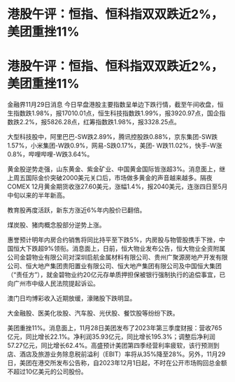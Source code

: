# 港股午评：恒指、恒科指双双跌近2%，美团重挫11%

# 港股午评：恒指、恒科指双双跌近2%，美团重挫11%

金融界11月29日消息
今日早盘港股主要指数呈单边下跌行情，截至午间收盘，恒生指数跌1.98%，报17010.01点，恒生科技指数跌1.99%，报3920.97点，国企指数跌2.2%，报5826.28点，红筹指数跌1.98%，报3328.25点。

大型科技股中，阿里巴巴-SW跌2.89%，腾讯控股跌0.88%，京东集团-SW跌1.57%，小米集团-W跌0.9%，网易-S跌0.17%，美团-
W跌11.02%，快手-W涨0.8%，哔哩哔哩-W跌3.64%。

黄金股逆势走强，山东黄金、紫金矿业、中国黄金国际皆涨超3%。消息面上，继上周五国际金价突破2000美元关口后，市场做多黄金的声音越来越多。隔夜COMEX
12月黄金期货收涨27.60美元，涨幅1.4%，报2040美元，连涨四日至5月中旬以来的半年新高。

教育股再度活跃，新东方涨近6%年内股价已翻倍。

煤炭股、猪肉概念股部分逆势上涨。

惠誉预计明年内房合约销售将同比持平至下跌5%，内房股与物管股携手下挫，中国恒大下跌超9%领衔。消息面上，日前，恒大物业发布公告，恒大物业全资附属公司金碧物业有限公司对深圳启航金属材料有限公司、贵州广聚源房地产开发有限公司、恒大地产集团贵阳置业有限公司、恒大地产集团有限公司及中国恒大集团（“责任方”），就金碧物业约20亿元存单质押担保被银行强制执行的追偿事宜，已向广州市中级人民法院提起诉讼。

澳门日均博彩收入近期放缓，濠赌股下跌明显。

大金融股、医美化妆股、汽车股、光伏股、餐饮股等纷纷下跌。

美团重挫11%。消息面上，11月28日美团发布了2023年第三季度财报：营收765亿元，同比增长22.1%。净利润35.93亿元，同比增长195.3%；调整后净利润57.27亿元，同比增长62.4%。高盛预计美团第四季经营利率疲软，该行预测到店、酒店及旅游业务除息税前溢利（EBIT）率将从35%降至28%。另外，11月29日，美团在港交所发布公告称，自2023年12月1日起，不时在公开市场购回总金额不超过10亿美元的公司股份。

